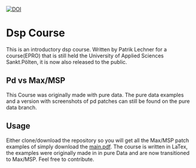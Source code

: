 [![DOI](https://zenodo.org/badge/147424631.svg)](https://zenodo.org/badge/latestdoi/147424631)

# Dsp Course
This is an introductory dsp course. Written by Patrik Lechner for a course(EPRO) that is still held the University of Applied Sciences Sankt.Pölten, it is now also released to the public.

## Pd vs Max/MSP
This Course was originally made with pure data. The pure data examples and a version with screenshots of pd patches can still be found on the pure data branch.  

## Usage
Either clone/download the repository so you will get all the Max/MSP patch examples of simply download the [main.pdf](main.pdf). 
The course is written in LaTex, the examples were originally made in in pure Data and are now transitioned to Max/MSP. Feel free to contribute.

